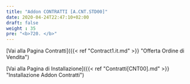 ```yaml
---
title: "Addon CONTRATTI [A.CNT.STD00]"
date: 2020-04-24T22:47:10+02:00
draft: false
weight : 35
pre: "<b>720. </b>"
---
```


[Vai alla Pagina Contratti]({{< ref "Contract1.it.md" >}} "Offerta Ordine di Vendita") <br>

[Vai alla Pagina di Installazione]({{< ref "Contratti[CNT00].md" >}} "Installazione Addon Contratti")
